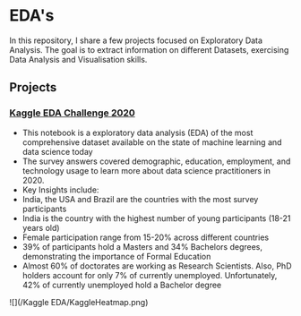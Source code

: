 # EDA's
In this repository, I share a few projects focused on Exploratory Data Analysis. The goal is to extract information on different Datasets, exercising Data Analysis and Visualisation skills.

## Projects

### [Kaggle EDA Challenge 2020](https://github.com/negrinij/EDA/blob/main/Kaggle%20EDA/2020-kaggle-eda-competition.ipynb)

- This notebook is a exploratory data analysis (EDA) of the most comprehensive dataset available on the state of machine learning and data science today
- The survey answers covered demographic, education, employment, and technology usage to learn more about data science practitioners in 2020.
- Key Insights include:
- India, the USA and Brazil are the countries with the most survey participants
- India is the country with the highest number of young participants (18-21 years old)
- Female participation range from 15-20% across different countries
- 39% of participants hold a Masters and 34% Bachelors degrees, demonstrating the importance of Formal Education
- Almost 60% of doctorates are working as Research Scientists. Also, PhD holders account for only 7% of currently unemployed. Unfortunately, 42% of currently unemployed hold a Bachelor degree

![](/Kaggle EDA/KaggleHeatmap.png)
